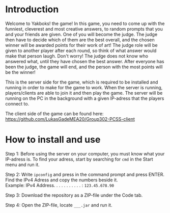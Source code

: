 # Introduction
Welcome to Yakboks! the game! In this game, you need to come up with the funniest, cleverest and most creative answers, to random prompts that you and your friends are given. One of you will become the judge. The judge then have to decide which of them are the best overall, and the chosen winner will be awarded points for their work of art! The judge role will be given to another player after each round, so think of what answer would make that person laugh. Don't worry! The judge does not know who answered what, until they have chosen the best answer.  After everyone has been the judge, the game will end, and the person with the most points will be the winner!

This is the server side for the game, which is required to be installed and running in order to make for the game to work. When the server is running, players/clients are able to join it and then play the game. The server will be running on the PC in the background with a given IP-adress that the players connect to.

The client side of the game can be found here: https://github.com/LukasGadeMEA20/Group302-PCSS-client

# How to install and use
Step 1: Before using the server on your computer, you must know what your IP-adress is. To find your adress, start by searching for ```cmd``` in the Start menu and run it.

Step 2: Write ```ipconfig``` and press in the command prompt and press ENTER.
Find the IPv4 Adress and copy the numbers beside it.   
Example: IPv4 Address. . . . . . . . . . . : ```123.45.678.90```


Step 3: Download the repository as a ZIP-file under the Code tab.

Step 4: Open the ZIP-file, locate ```___.jar``` and run it.
